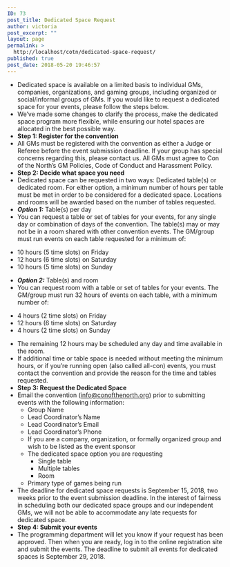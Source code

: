 ```yaml
---
ID: 73
post_title: Dedicated Space Request
author: victoria
post_excerpt: ""
layout: page
permalink: >
  http://localhost/cotn/dedicated-space-request/
published: true
post_date: 2018-05-20 19:46:57
---
```

<ul>
 	<li><span style="font-weight: 400;">Dedicated space is available on a limited basis to individual GMs, companies, organizations, and gaming groups, including organized or social/informal groups of GMs. If you would like to request a dedicated space for your events, please follow the steps below.</span></li>
 	<li style="font-weight: 400;"><span style="font-weight: 400;">We’ve made some changes to clarify the process, make the dedicated space program more flexible, while ensuring our hotel spaces are allocated in the best possible way.</span></li>
 	<li style="font-weight: 400;"><b>Step 1: Register for the convention</b></li>
 	<li style="font-weight: 400;"><span style="font-weight: 400;">All GMs must be registered with the convention as either a Judge or Referee before the event submission deadline. If your group has special concerns regarding this, please contact us. All GMs must agree to Con of the North’s GM Policies, Code of Conduct and Harassment Policy.</span></li>
 	<li style="font-weight: 400;"><b>Step 2: Decide what space you need</b></li>
 	<li style="font-weight: 400;"><span style="font-weight: 400;">Dedicated space can be requested in two ways: Dedicated table(s) or dedicated room. For either option, a minimum number of hours per table must be met in order to be considered for a dedicated space. Locations and rooms will be awarded based on the number of tables requested.</span></li>
 	<li style="font-weight: 400;"><b><i>Option 1:</i></b><span style="font-weight: 400;"> Table(s) per day</span></li>
 	<li style="font-weight: 400;"><span style="font-weight: 400;">You can request a table or set of tables for your events, for any single day or combination of days of the convention. The table(s) may or may not be in a room shared with other convention events. The GM/group must run events on each table requested for a minimum of:</span></li>
</ul>
<ul>
 	<li style="font-weight: 400;"><span style="font-weight: 400;">10 hours (5 time slots) on Friday</span></li>
 	<li style="font-weight: 400;"><span style="font-weight: 400;">12 hours (6 time slots) on Saturday</span></li>
 	<li style="font-weight: 400;"><span style="font-weight: 400;">10 hours (5 time slots) on Sunday</span></li>
</ul>
<ul>
 	<li style="font-weight: 400;"><b><i>Option 2:</i></b><span style="font-weight: 400;"> Table(s) and room</span></li>
 	<li style="font-weight: 400;"><span style="font-weight: 400;">You can request room with a table or set of tables for your events. The GM/group must run 32 hours of events on each table, with a minimum number of:</span></li>
</ul>
<ul>
 	<li style="font-weight: 400;"><span style="font-weight: 400;">4 hours (2 time slots) on Friday</span></li>
 	<li style="font-weight: 400;"><span style="font-weight: 400;">12 hours (6 time slots) on Saturday</span></li>
 	<li style="font-weight: 400;"><span style="font-weight: 400;">4 hours (2 time slots) on Sunday</span></li>
</ul>
<ul>
 	<li style="font-weight: 400;"><span style="font-weight: 400;">The remaining 12 hours may be scheduled any day and time available in the room.</span></li>
 	<li style="font-weight: 400;"><span style="font-weight: 400;">If additional time or table space is needed without meeting the minimum hours, or if you’re running open (also called all-con) events, you must contact the convention and provide the reason for the time and tables requested.</span></li>
 	<li style="font-weight: 400;"><b>Step 3: Request the Dedicated Space</b></li>
 	<li style="font-weight: 400;"><span style="font-weight: 400;">Email the convention (</span><a href="mailto:info@conofthenorth.org"><span style="font-weight: 400;">info@conofthenorth.org</span></a><span style="font-weight: 400;">) prior to submitting events with the following information:</span>
<ul>
 	<li style="font-weight: 400;"><span style="font-weight: 400;">Group Name</span></li>
 	<li style="font-weight: 400;"><span style="font-weight: 400;">Lead Coordinator’s Name</span></li>
 	<li style="font-weight: 400;"><span style="font-weight: 400;">Lead Coordinator’s Email</span></li>
 	<li style="font-weight: 400;"><span style="font-weight: 400;">Lead Coordinator’s Phone</span></li>
 	<li style="font-weight: 400;"><span style="font-weight: 400;">If you are a company, organization, or formally organized group and wish to be listed as the event sponsor</span></li>
 	<li style="font-weight: 400;"><span style="font-weight: 400;">The dedicated space option you are requesting</span>
<ul>
 	<li style="font-weight: 400;"><span style="font-weight: 400;">Single table</span></li>
 	<li style="font-weight: 400;"><span style="font-weight: 400;">Multiple tables</span></li>
 	<li style="font-weight: 400;"><span style="font-weight: 400;">Room</span></li>
</ul>
</li>
 	<li style="font-weight: 400;"><span style="font-weight: 400;">Primary type of games being run</span></li>
</ul>
</li>
 	<li style="font-weight: 400;"><span style="font-weight: 400;">The deadline for dedicated space requests is September 15, 2018, two weeks prior to the event submission deadline. In the interest of fairness in scheduling both our dedicated space groups and our independent GMs, we will not be able to accommodate any late requests for dedicated space.</span></li>
 	<li style="font-weight: 400;"><b>Step 4: Submit your events</b></li>
 	<li style="font-weight: 400;"><span style="font-weight: 400;">The programming department will let you know if your request has been approved. Then when you are ready, log in to the online registration site and submit the events. The deadline to submit all events for dedicated spaces is September 29, 2018.</span></li>
</ul>